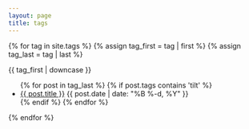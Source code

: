 ```yaml
---
layout: page
title: tags
---
```



{% for tag in site.tags %}
  {% assign tag_first = tag | first %}
  {% assign tag_last = tag | last %}

{{ tag_first | downcase }}
<ul>
{% for post in tag_last %}
  {% if post.tags contains 'tilt' %}
  <li>
    <a href="{{ post.url }}">{{ post.title }}</a>
    <span class="date">{{ post.date | date: "%B %-d, %Y"  }}</span>
  </li>
  {% endif %}
{% endfor %}
</ul>
{% endfor %}



<!--{% for tag in site.tags %}-->
<!--  {% assign tag_first = tag | first %}-->
<!--  {% assign tag_last = tag | last %}-->

<!--{{ tag_first | downcase }}-->
<!--<ul>-->
<!--{% for post in tag_last %}-->
<!--  {% if post.tags contains tag_first %}-->
<!--  <li>-->
<!--    <a href="{{ post.url }}">{{ post.title }}</a>-->
<!--    <span class="date">{{ post.date | date: "%B %-d, %Y"  }}</span>-->
<!--  </li>-->
<!--  {% endif %}-->
<!--{% endfor %}-->
<!--</ul>-->
<!--{% endfor %}-->
